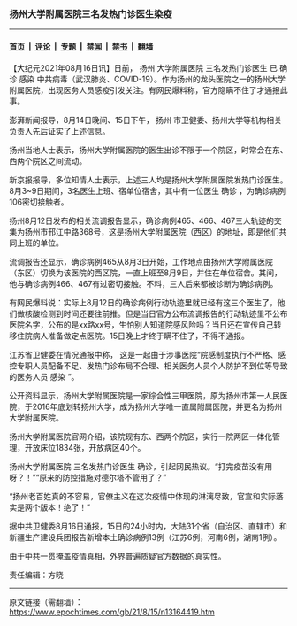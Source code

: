 ### 扬州大学附属医院三名发热门诊医生染疫

---

#### [首页](../../../..?n13164419) &nbsp;|&nbsp; [评论](../../../../../epoch-comment?n13164419) &nbsp;|&nbsp; [专题](../../../../../epoch-special?n13164419) &nbsp;|&nbsp; [禁闻](../../../../../epoch-news?n13164419) &nbsp;|&nbsp; [禁书](../../../../../books?n13164419) &nbsp;|&nbsp; [翻墙](https://github.com/gfw-breaker/nogfw/blob/master/README.md?n13164419)


<div class="post_content" id="artbody" itemprop="articleBody">
 <!-- article content begin -->
 <p>
  【大纪元2021年08月16日讯】日前，
  <ok href="https://www.epochtimes.com/gb/tag/%E6%89%AC%E5%B7%9E.html">
   扬州
  </ok>
  大学附属医院
  <ok href="https://www.epochtimes.com/gb/tag/%E4%B8%89%E5%90%8D%E5%8F%91%E7%83%AD%E9%97%A8%E8%AF%8A%E5%8C%BB%E7%94%9F.html">
   三名发热门诊医生
  </ok>
  已
  <ok href="https://www.epochtimes.com/gb/tag/%E7%A1%AE%E8%AF%8A.html">
   确诊
  </ok>
  <ok href="https://www.epochtimes.com/gb/tag/%E6%84%9F%E6%9F%93.html">
   感染
  </ok>
  中共病毒（武汉肺炎、COVID-19）。作为扬州的龙头医院之一的扬州大学附属医院，出现医务人员感疫引发关注。有网民爆料称，官方隐瞒不住了才通报此事。
 </p>
 <p>
  澎湃新闻报导，8月14日晚间、15日下午，
  <ok href="https://www.epochtimes.com/gb/tag/%E6%89%AC%E5%B7%9E.html">
   扬州
  </ok>
  市卫健委、扬州大学等机构相关负责人先后证实了上述信息。
 </p>
 <p>
  扬州当地人士表示，扬州大学附属医院的医生出诊不限于一个院区，时常会在东、西两个院区之间流动。
 </p>
 <p>
  新京报报导，多位知情人士表示，上述三人均是扬州大学附属医院发热门诊医生。8月3~9日期间，3名医生上班、宿单位宿舍，其中有一位医生
  <ok href="https://www.epochtimes.com/gb/tag/%E7%A1%AE%E8%AF%8A.html">
   确诊
  </ok>
  ，为确诊病例106密切接触者。
 </p>
 <p>
  扬州8月12日发布的相关流调报告显示，确诊病例465、466、467三人轨迹的交集为扬州市邗江中路368号，这是扬州大学附属医院（西区）的地址，即是他们共同上班的单位。
 </p>
 <p>
  流调报告还显示，确诊病例465从8月3日开始，工作地点由扬州大学附属医院（东区）切换为该医院的西区院，一直上班至8月9日，并住在单位宿舍。其间，他与确诊病例466、467有过密切接触。不料，三人后来都被诊断为确诊病例。
 </p>
 <p>
  有网民爆料说：实际上8月12日的确诊病例行动轨迹里就已经有这三个医生了，他们做核酸检测到时间还要往前推。但是当日官方公布流调报告的行动轨迹里不公布医院名字，公布的是xx路xx号，生怕别人知道院感风险吗？当日还在宣传自己转移住院病人准备做定点医院。15日晚上才终于瞒不住了，不得不通报。
 </p>
 <p>
  江苏省卫健委在情况通报中称， 这是一起由于涉事医院“院感制度执行不严格、感控专职人员配备不足、发热门诊布局不合理、相关医务人员个人防护不到位等导致的医务人员
  <ok href="https://www.epochtimes.com/gb/tag/%E6%84%9F%E6%9F%93.html">
   感染
  </ok>
  ”。
 </p>
 <p>
  公开资料显示，扬州大学附属医院是一家综合性三甲医院，原为扬州市第一人民医院，于2016年底划转扬州大学，成为扬州大学唯一直属附属医院，并更名为扬州大学附属医院。
 </p>
 <p>
  扬州大学附属医院官网介绍，该院现有东、西两个院区，实行一院两区一体化管理，开放床位1834张，开放病区40个。
 </p>
 <p>
  扬州大学附属医院
  <ok href="https://www.epochtimes.com/gb/tag/%E4%B8%89%E5%90%8D%E5%8F%91%E7%83%AD%E9%97%A8%E8%AF%8A%E5%8C%BB%E7%94%9F.html">
   三名发热门诊医生
  </ok>
  确诊，引起网民热议。“打完疫苗没有用呀？！”“原来的防控措施对德尔塔不管用了？”
 </p>
 <p>
  “扬州老百姓真的不容易，官僚主义在这次疫情中体现的淋漓尽致，官宣和实际落实是两个版本！绝了！”
 </p>
 <p>
  据中共卫健委8月16日通报，15日的24小时内，大陆31个省（自治区、直辖市）和新疆生产建设兵团报告新增本土确诊病例13例（江苏6例，河南6例，湖南1例）。
 </p>
 <p>
  由于中共一贯掩盖疫情真相，外界普遍质疑官方数据的真实性。
 </p>
 <p>
  责任编辑：方晓
 </p>
 <!-- article content end -->
 <div id="below_article_ad">
 </div>
</div>


---

原文链接（需翻墙）：https://www.epochtimes.com/gb/21/8/15/n13164419.htm